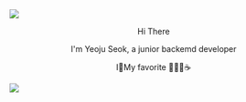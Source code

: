 <img src="https://capsule-render.vercel.app/api?type=wave&color=fcccdd&height=300&section=header&text=hello%20I'm YEOJU&fontSize=90&"/>

<p align="center",font-weight:bold>
Hi There</p>

<p align="center">I'm Yeoju Seok, a junior backemd developer</p>
<p align="center">I🌱My favorite 🧘‍♀️🎼☕️</p>



<img src="https://capsule-render.vercel.app/api?type=wave&color=fcccdd&height=150&section=footer&fontSize=90&"/>

